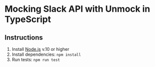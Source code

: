 # Mocking Slack API with Unmock in TypeScript

## Instructions

1. Install [Node.js](https://nodejs.org/en/) v.10 or higher
1. Install dependencies: `npm install`
1. Run tests: `npm run test`
